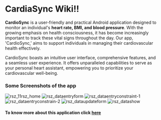 # CardiaSync Wiki!!

**CardioSync** is a user-friendly and practical Android application designed to monitor an individual's **heart rate, BMI, and blood pressure**. With the growing emphasis on health consciousness, it has become increasingly important to track these vital signs throughout the day. Our app, 'CardioSync,' aims to support individuals in managing their cardiovascular health effectively.

CardioSync boasts an intuitive user interface, comprehensive features, and a seamless user experience. It offers unparalleled capabilities to serve as your personal heart assistant, empowering you to prioritize your cardiovascular well-being.

### Some Screenshots of the app
![rsz_11rsz_home](https://github.com/joy07092/CardioSync/assets/126981963/47eef4b4-9776-4504-8447-6bd2fcd3dd6a)
![rsz_dataentryform](https://github.com/joy07092/CardioSync/assets/126981963/5d3376fb-fe95-428c-9813-2d693cc8a35f)
![rsz_dataentryconstraint-1](https://github.com/joy07092/CardioSync/assets/126981963/0fc2caea-5c03-4f40-82d9-30697ce3d85c)
![rsz_dataentryconstrain-2](https://github.com/joy07092/CardioSync/assets/126981963/5f94db78-2efd-4da1-81a0-3d1e99128ab9)
![rsz_dataupdateform](https://github.com/joy07092/CardioSync/assets/126981963/8953aa28-029a-4fb4-8ea5-30c90491071c)
![rsz_datashow](https://github.com/joy07092/CardioSync/assets/126981963/ee6de6a1-4947-4533-8011-054f1c3ef7ae)


#### To know more about this application click [here](https://github.com/joy07092/CardioSync/wiki)




